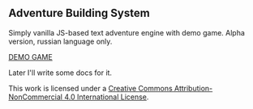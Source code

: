 ## Adventure Building System

Simply vanilla JS-based text adventure engine with demo game.
Alpha version, russian language only.

[DEMO GAME](https://eidolonzx.github.io/quazatron-adventure/)

Later I'll write some docs for it.

This work is licensed under a [Creative Commons Attribution-NonCommercial 4.0 International License](http://creativecommons.org/licenses/by-nc/4.0/").